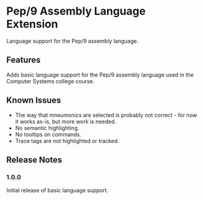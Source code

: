 # Pep/9 Assembly Language Extension

Language support for the Pep/9 assembly language.

## Features

Adds basic language support for the Pep/9 assembly language used in the Computer Systems college course.

## Known Issues

* The way that mneumonics are selected is probably not correct - for now it works as-is, but more work is needed.
* No semantic highlighting.
* No tooltips on commands.
* Trace tags are not highlighted or tracked.

## Release Notes

### 1.0.0

Initial release of basic language support.
